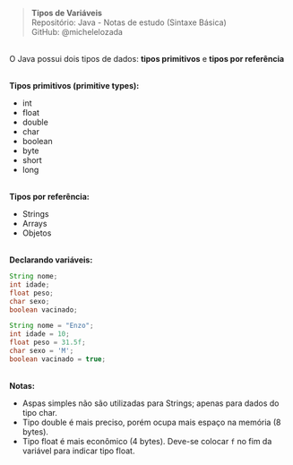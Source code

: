 > **Tipos de Variáveis**     
> Repositório: Java - Notas de estudo (Sintaxe Básica)  
> GitHub: @michelelozada
&nbsp;
     
&nbsp;  
O Java possui dois tipos de dados: **tipos primitivos** e **tipos por referência**
&nbsp;
     
&nbsp;  
**Tipos primitivos (primitive types):**
 - int 
 - float
 - double
 - char
 - boolean
 - byte 
 - short 
 - long
&nbsp;
     
&nbsp;  
**Tipos por referência:**
 - Strings
 - Arrays 
 - Objetos
&nbsp;
     
&nbsp;  
**Declarando variáveis:**
```java
String nome; 
int idade; 
float peso;
char sexo;
boolean vacinado;
```
```java
String nome = "Enzo";
int idade = 10;
float peso = 31.5f;
char sexo = 'M'; 
boolean vacinado = true;
```

&nbsp;
&nbsp;  
**Notas:**  
 - Aspas simples não são utilizadas para Strings; apenas para dados do tipo char.  
 - Tipo double é mais preciso, porém ocupa mais espaço na memória (8 bytes).  
 - Tipo float é mais econômico (4 bytes). Deve-se colocar `f` no fim da variável para indicar tipo float.  